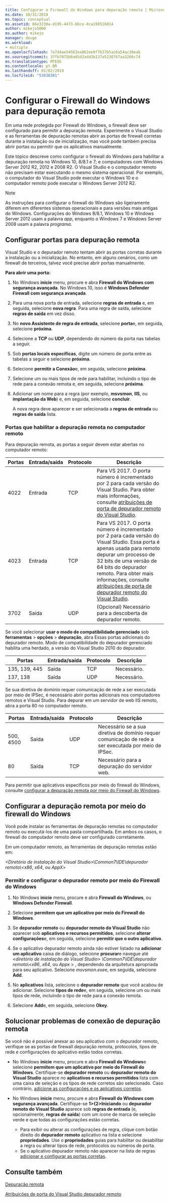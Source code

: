 ```yaml
---
title: Configurar o Firewall do Windows para depuração remota | Microsoft Docs
ms.date: 10/31/2018
ms.topic: conceptual
ms.assetid: 66e3230a-d195-4473-bbce-8ca198516014
author: mikejo5000
ms.author: mikejo
manager: douge
ms.workload:
- multiple
ms.openlocfilehash: 7e7d4ae54563ea862ee0f7637b5ac6a54ac30eab
ms.sourcegitcommit: 37fb7075b0a65d2add3b137a5230767aa3266c74
ms.translationtype: MTE95
ms.contentlocale: pt-BR
ms.lasthandoff: 01/02/2019
ms.locfileid: "53838301"
---
```

# <a name="configure-windows-firewall-for-remote-debugging"></a>Configurar o Firewall do Windows para depuração remota

Em uma rede protegida por Firewall do Windows, o firewall deve ser configurado para permitir a depuração remota. Experimente o Visual Studio e as ferramentas de depuração remotas abrir as portas de firewall corretas durante a instalação ou de inicialização, mas você pode também precisa abrir portas ou permitir que os aplicativos manualmente. 

Este tópico descreve como configurar o firewall do Windows para habilitar a depuração remota no Windows 10, 8/8.1 e 7; e computadores com Windows Server 2012 R2, 2012 e 2008 R2. O Visual Studio e o computador remoto não precisam estar executando o mesmo sistema operacional. Por exemplo, o computador do Visual Studio pode executar o Windows 10 e o computador remoto pode executar o Windows Server 2012 R2.      
  
>[!NOTE]
>As instruções para configurar o firewall do Windows são ligeiramente diferem em diferentes sistemas operacionais e para versões mais antigas do Windows. Configurações do Windows 8/8.1, Windows 10 e Windows Server 2012 usam a palavra *app*, enquanto o Windows 7 e Windows Server 2008 usam a palavra *programa*.  

## <a name="configure-ports-for-remote-debugging"></a>Configurar portas para depuração remota  

Visual Studio e o depurador remoto tentam abrir as portas corretas durante a instalação ou a inicialização. No entanto, em alguns cenários, como um firewall de terceiros, talvez você precise abrir portas manualmente. 

**Para abrir uma porta:**
  
1. No Windows **inicie** menu, procure e abra **Firewall do Windows com segurança avançada**. No Windows 10, isso é **Windows Defender Firewall com segurança avançada**.
   
1. Para uma nova porta de entrada, selecione **regras de entrada** e, em seguida, selecione **nova regra**. Para uma regra de saída, selecione **regras de saída** em vez disso.

1. No **novo Assistente de regra de entrada**, selecione **porta**e, em seguida, selecione **próxima**. 
   
1. Selecione a **TCP** ou **UDP**, dependendo do número da porta nas tabelas a seguir.
   
1. Sob **portas locais específicas**, digite um número de porta entre as tabelas a seguir e selecione **próxima**.
   
1. Selecione **permitir a Conexão**e, em seguida, selecione **próxima**.
   
1. Selecione um ou mais tipos de rede para habilitar, incluindo o tipo de rede para a conexão remota e, em seguida, selecione **próxima**.
   
1. Adicionar um nome para a regra (por exemplo, **msvsmon**, **IIS**, ou **implantação da Web**) e, em seguida, selecione **concluir**.

   A nova regra deve aparecer e ser selecionada a **regras de entrada** ou **regras de saída** lista.

### <a name="ports-on-the-remote-computer-that-enable-remote-debugging"></a>Portas que habilitar a depuração remota no computador remoto

Para depuração remota, as portas a seguir devem estar abertas no computador remoto:

|**Portas**|**Entrada/saída**|**Protocolo**|**Descrição**|   
|-|-|-|-|
|4022|Entrada|TCP|Para VS 2017. O porta número é incrementado por 2 para cada versão do Visual Studio. Para obter mais informações, consulte [atribuições de porta de depurador remoto do Visual Studio](../debugger/remote-debugger-port-assignments.md).|  
|4023|Entrada|TCP|Para VS 2017. O porta número é incrementado por 2 para cada versão do Visual Studio. Essa porta é apenas usada para remoto depurar um processo de 32 bits de uma versão de 64 bits do depurador remoto. Para obter mais informações, consulte [atribuições de porta de depurador remoto do Visual Studio](../debugger/remote-debugger-port-assignments.md).| 
|3702|Saída|UDP|(Opcional) Necessário para a descoberta de depurador remoto.|    
  
Se você selecionar **usar o modo de compatibilidade gerenciado** sob **ferramentas** > **opções** > **depuração**, abra Essas portas adicionais do depurador remoto. Modo de compatibilidade do depurador gerenciado habilita uma herdado, a versão do Visual Studio 2010 do depurador. 

|**Portas**|**Entrada/saída**|**Protocolo**|**Descrição**|  
|-|-|-|-|  
|135, 139, 445|Saída|TCP|Necessário.|  
|137, 138|Saída|UDP|Necessário.|  

Se sua diretiva de domínio requer comunicação de rede a ser executada por meio de IPSec, é necessário abrir portas adicionais nos computadores remotos e Visual Studio. Para depurar em um servidor de web IIS remoto, abra a porta 80 no computador remoto.

|**Portas**|**Entrada/saída**|**Protocolo**|**Descrição**|  
|-|-|-|-|  
|500, 4500|Saída|UDP|Necessário se a sua diretiva de domínio requer comunicação de rede a ser executada por meio de IPSec.|  
|80|Saída|TCP|Necessário para a depuração do servidor web.|

Para permitir que aplicativos específicos por meio do firewall do Windows, consulte [configurar a depuração remota por meio do Firewall do Windows](#configure-remote-debugging-through-windows-firewall). 

## <a name="configure-remote-debugging-through-windows-firewall"></a>Configurar a depuração remota por meio do firewall do Windows

Você pode instalar as ferramentas de depuração remotas no computador remoto ou executá-los de uma pasta compartilhada. Em ambos os casos, o firewall do computador remoto deve ser configurado corretamente. 

Em um computador remoto, as ferramentas de depuração remotas estão em:  
  
*\<Diretório de instalação do Visual Studio\>\\Common7\\IDE\\depurador remoto\\\<x86*, *x64*, ou  *AppX*\> 
  
### <a name="allow-and-configure-the-remote-debugger-through-windows-firewall"></a>Permitir e configurar o depurador remoto por meio do Firewall do Windows 
  
1. No Windows **inicie** menu, procure e abra **Firewall do Windows**, ou **Windows Defender Firewall**. 
  
1. Selecione **permitem que um aplicativo por meio do Firewall do Windows**.  
  
1.  Se **depurador remoto** ou **depurador remoto do Visual Studio** não aparecer sob **aplicativos e recursos permitidos**, selecione **alterar configurações**e, em seguida, selecione **permitir que o outro aplicativo**. 

1.  Se o aplicativo depurador remoto ainda não estiver listado na **adicionar um aplicativo** caixa de diálogo, selecione **procurar**e navegue até  *\<diretório de instalação do Visual Studio\> \\Common7\\IDE\\depurador remoto\\\<x86*, *x64*, ou *Appx* \> , dependendo da arquitetura apropriada para seu aplicativo. Selecione *msvsmon.exe*e, em seguida, selecione **Add**.  
    
1.  No **aplicativos** lista, selecione o **depurador remoto** que você acabou de adicionar. Selecione **tipos de rede**e, em seguida, selecione um ou mais tipos de rede, incluindo o tipo de rede para a conexão remota. 
    
1.  Selecione **Add**e, em seguida, selecione **Okey**.

## <a name="troubleshooting"></a>Solucionar problemas de conexão de depuração remota
  
Se você não é possível anexar ao seu aplicativo com o depurador remoto, verifique se as portas de firewall depuração remota, protocolos, tipos de rede e configurações do aplicativo estão todos corretas. 

- No Windows **inicie** menu, procure e abra **Firewall do Windows**e selecione **permitem que um aplicativo por meio do Firewall do Windows**. Certifique-se **depurador remoto** ou **depurador remoto do Visual Studio** aparece no **aplicativos e recursos permitidos** lista com uma caixa de seleção e os tipos de rede corretos são selecionado. Caso contrário, [adicione as configurações e os aplicativos corretos](#configure-remote-debugging-through-windows-firewall).
  
- No Windows **inicie** menu, procure e abra **Firewall do Windows com segurança avançada**. Certifique-se **1&gt;{2&gt;Iniciando** ou **depurador remoto do Visual Studio** aparece sob **regras de entrada** (e, opcionalmente, **regras de saída**) com um ícone de marca de seleção verde e que todas as configurações estão corretas. 
  
  - Para exibir ou alterar as configurações de regra, clique com botão direito do **depurador remoto** aplicativo na lista e selecione **propriedades**. Use o **propriedades** guias para habilitar ou desabilitar a regra ou alterar tipos de rede, protocolos ou números de porta. 
  - Se o aplicativo depurador remoto não aparecer na lista de regras [adicionar e configurar as portas corretas](#configure-ports-for-remote-debugging). 

## <a name="see-also"></a>Consulte também  
[Depuração remota](../debugger/remote-debugging.md)

[Atribuições de porta do Visual Studio depurador remoto](../debugger/remote-debugger-port-assignments.md)
